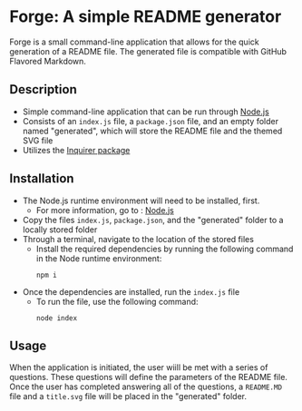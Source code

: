 # Forge: A simple README generator

Forge is a small command-line application that allows for the quick generation of a README file. The generated file is compatible with GitHub Flavored Markdown.


## Description

* Simple command-line application that can be run through [Node.js](https://nodejs.org/en/)
* Consists of an `index.js` file, a `package.json` file, and an empty folder named "generated", which will store the README file and the themed SVG file
* Utilizes  the [Inquirer package](https://www.npmjs.com/package/inquirer)


## Installation

* The Node.js runtime environment will need to be installed, first.
    * For more information, go to : [Node.js](https://nodejs.org/en/)
* Copy the files `index.js`, `package.json`, and  the "generated" folder to a locally stored folder
* Through a terminal, navigate to the location of the stored files
    * Install the required dependencies by running the following command in the Node runtime environment:
        ```
        npm i
        ```
* Once the dependencies are installed, run the `index.js` file
    * To run the file, use the following command:
        ```
        node index
        ```

## Usage

When the application is initiated, the user wiill be met with a series of questions. These questions will define the parameters of the README file.  Once the user has completed answering all of the questions, a `README.MD` file and a `title.svg` file will be placed in the "generated" folder.
